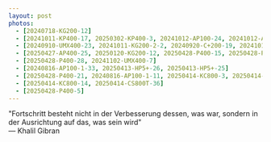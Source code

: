 ```yaml
---
layout: post
photos:
  - [20240718-KG200-12]
  - [20241011-KP400-17, 20250302-KP400-3, 20241012-AP100-24, 20241012-AP100-26]
  - [20240910-UMX400-23, 20241011-KG200-2-2, 20240920-C+200-19, 20241011-KG200-3-27]
  - [20250427-AP400-25, 20250120-KG200-12, 20250428-P400-15, 20250428-P400-13]
  - [20250428-P400-28, 20241102-UMX400-7]
  - [20240816-AP100-1-33, 20250413-HP5+-26, 20250413-HP5+-25]
  - [20250428-P400-21, 20240816-AP100-1-11, 20250414-KC800-3, 20250414-KC800-12]
  - [20250414-KC800-14, 20250414-CS800T-36]
  - [20250428-P400-5]
---
```


"Fortschritt besteht nicht in der Verbesserung dessen, was war, sondern in der Ausrichtung auf das, was sein wird" <br> — Khalil Gibran

